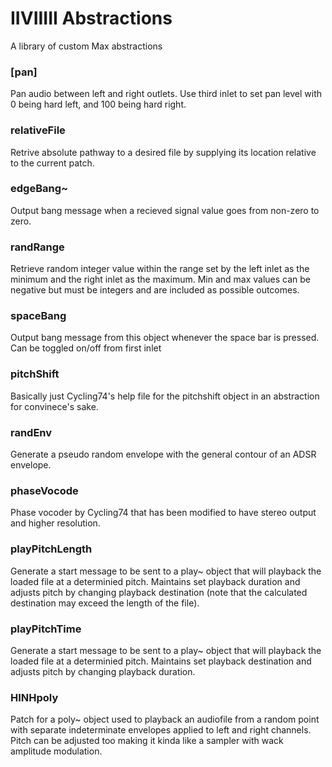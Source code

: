 # IIVIIIII Abstractions
A library of custom Max abstractions

### [pan]
Pan audio between left and right outlets. Use third inlet to set pan level with 0 being hard left, and 100 being hard right.

### relativeFile
Retrive absolute pathway to a desired file by supplying its location relative to the current patch.

### edgeBang~
Output bang message when a recieved signal value goes from non-zero to zero.

### randRange
Retrieve random integer value within the range set by the left inlet as the minimum and the right inlet as the maximum. Min and max values can be negative but must be integers and are included as possible outcomes.

### spaceBang
Output bang message from this object whenever the space bar is pressed. Can be toggled on/off from first inlet

### pitchShift
Basically just Cycling74's help file for the pitchshift object in an abstraction for convinece's sake.

### randEnv
Generate a pseudo random envelope with the general contour of an ADSR envelope.

### phaseVocode
Phase vocoder by Cycling74 that has been modified to have stereo output and higher resolution.

### playPitchLength
Generate a start message to be sent to a play~ object that will playback the loaded file at a determinied pitch. Maintains set playback duration and adjusts pitch by changing playback destination (note that the calculated destination may exceed the length of the file).

### playPitchTime
Generate a start message to be sent to a play~ object that will playback the loaded file at a determinied pitch. Maintains set playback destination and adjusts pitch by changing playback duration.

### HINHpoly
Patch for a poly~ object used to playback an audiofile from a random point with separate indeterminate envelopes applied to left and right channels. Pitch can be adjusted too making it kinda like a sampler with wack amplitude modulation.


